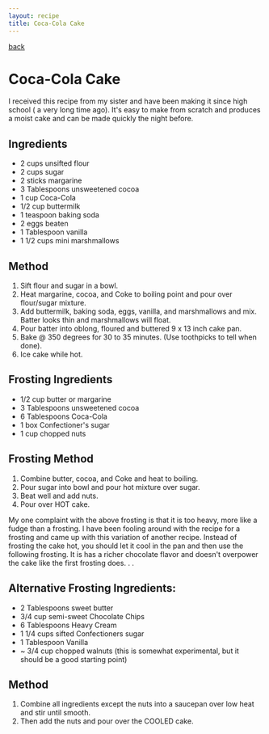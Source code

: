 ```yaml
---
layout: recipe
title: Coca-Cola Cake
---
```


[back](/index)

# Coca-Cola Cake

I received this recipe from my sister and have been making it since high school ( a very long time ago). It's 
easy to make from scratch and produces a moist cake and can be made quickly the night before.


## Ingredients

* 2 cups unsifted flour
* 2 cups sugar
* 2 sticks margarine
* 3 Tablespoons unsweetened cocoa
* 1 cup Coca-Cola
* 1/2 cup buttermilk
* 1 teaspoon baking soda
* 2 eggs beaten
* 1 Tablespoon vanilla
* 1 1/2 cups mini marshmallows

## Method

1. Sift flour and sugar in a bowl.
2. Heat margarine, cocoa, and Coke to boiling point and pour over flour/sugar mixture.
3. Add buttermilk, baking soda, eggs, vanilla, and marshmallows and mix. Batter looks thin and marshmallows will float.
4. Pour batter into oblong, floured and buttered 9 x 13 inch cake pan.
5. Bake @ 350 degrees for 30 to 35 minutes.  (Use toothpicks to tell when done).
6. Ice cake while hot.

## Frosting Ingredients

* 1/2 cup butter or margarine
* 3 Tablespoons unsweetened cocoa
* 6 Tablespoons Coca-Cola
* 1 box Confectioner's sugar
* 1 cup chopped nuts

## Frosting Method

1. Combine butter, cocoa, and Coke and heat to boiling.
2. Pour sugar into bowl and pour hot mixture over sugar.
3. Beat well and add nuts.
4. Pour over HOT cake.


My one complaint with the above frosting is that it is too heavy, more like a fudge than a frosting.  I have been fooling around with the recipe for a frosting and came up with this variation of another recipe.  Instead of frosting the cake hot, you should let it cool in the pan and then use the following frosting.  It is has a richer chocolate flavor and doesn't overpower the cake like the first frosting does. . .

## Alternative Frosting Ingredients:

* 2 Tablespoons sweet butter
* 3/4 cup semi-sweet Chocolate Chips
* 6 Tablespoons Heavy Cream
* 1 1/4 cups sifted Confectioners sugar
* 1 Tablespoon Vanilla
* ~ 3/4 cup chopped walnuts (this is somewhat experimental, but it should be a good starting point)

## Method

1. Combine all ingredients except the nuts into a saucepan over low heat and stir until smooth.
2. Then add the nuts and pour over the COOLED cake.

